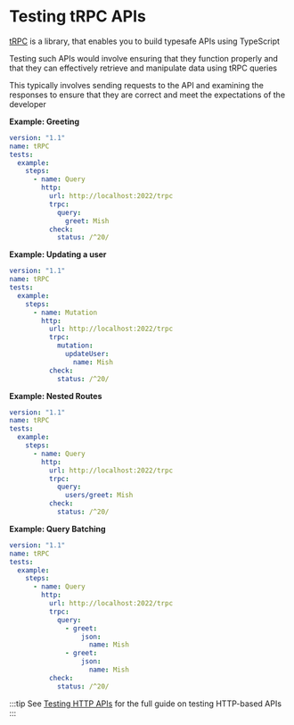 # Testing tRPC APIs

[tRPC](https://trpc.io) is a library, that enables you to build typesafe APIs using TypeScript

Testing such APIs would involve ensuring that they function properly and that they can effectively retrieve and manipulate data using tRPC queries

This typically involves sending requests to the API and examining the responses to ensure that they are correct and meet the expectations of the developer

**Example: Greeting**

```yaml
version: "1.1"
name: tRPC
tests:
  example:
    steps:
      - name: Query
        http:
          url: http://localhost:2022/trpc
          trpc:
            query:
              greet: Mish
          check:
            status: /^20/
```

**Example: Updating a user**

```yaml
version: "1.1"
name: tRPC
tests:
  example:
    steps:
      - name: Mutation
        http:
          url: http://localhost:2022/trpc
          trpc:
            mutation:
              updateUser:
                name: Mish
          check:
            status: /^20/
```

**Example: Nested Routes**

```yaml
version: "1.1"
name: tRPC
tests:
  example:
    steps:
      - name: Query
        http:
          url: http://localhost:2022/trpc
          trpc:
            query:
              users/greet: Mish
          check:
            status: /^20/
```

**Example: Query Batching**

```yaml
version: "1.1"
name: tRPC
tests:
  example:
    steps:
      - name: Query
        http:
          url: http://localhost:2022/trpc
          trpc:
            query:
              - greet:
                  json:
                    name: Mish
              - greet:
                  json:
                    name: Mish
          check:
            status: /^20/
```

:::tip
See [Testing HTTP APIs](/guides/testing-http) for the full guide on testing HTTP-based APIs
:::
